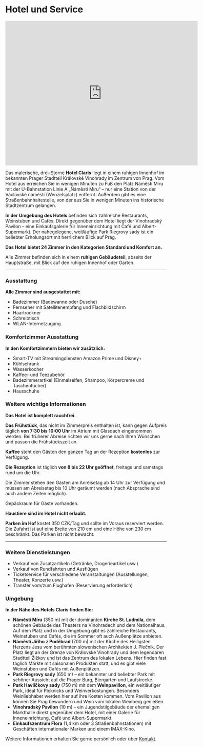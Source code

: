 # **Hotel und Service**

<div style="text-align: center;">
<iframe src="https://www.google.com/maps/embed?pb=!4v1748877489265!6m8!1m7!1sCAoSLEFGMVFpcFBMdDduRnc3SE1NbkVDZzRfN3VIeHJrSjhXOFY2MXo4dDlxcUdi!2m2!1d50.07592187760594!2d14.44256056896022!3f101.03!4f-2.4399999999999977!5f0.4000000000000002" width="600" height="450" style="border:0;" allowfullscreen="" loading="lazy" referrerpolicy="no-referrer-when-downgrade"></iframe>
</div>

Das malerische, drei-Sterne **Hotel Claris** liegt in einem ruhigen Innenhof im bekannten Prager Stadtteil Královské Vinohrady im Zentrum von Prag. Vom Hotel aus erreichen Sie in wenigen Minuten zu Fuß den Platz Náměstí Míru mit der U-Bahnstation Linie A „Náměstí Míru“ – nur eine Station von der Václavské náměstí (Wenzelsplatz) entfernt. Außerdem gibt es eine Straßenbahnhaltestelle, von der aus Sie in wenigen Minuten ins historische Stadtzentrum gelangen.

**In der Umgebung des Hotels** befinden sich zahlreiche Restaurants, Weinstuben und Cafés. Direkt gegenüber dem Hotel liegt der Vinohradský Pavilon – eine Einkaufsgalerie für Inneneinrichtung mit Café und Albert-Supermarkt. Der nahegelegene, weitläufige Park Riegrovy sady ist ein beliebter Erholungsort mit herrlichem Blick auf Prag.

**Das Hotel bietet 24 Zimmer in den Kategorien Standard und Komfort an.**

Alle Zimmer befinden sich in einem **ruhigen Gebäudeteil**, abseits der Hauptstraße, mit Blick auf den ruhigen Innenhof oder Garten.

---

### Ausstattung

**Alle Zimmer sind ausgestattet mit:**

- Badezimmer (Badewanne oder Dusche)  
- Fernseher mit Satellitenempfang und Flachbildschirm  
- Haartrockner  
- Schreibtisch  
- WLAN-Internetzugang  

### Komfortzimmer Ausstattung

**In den Komfortzimmern bieten wir zusätzlich:**

- Smart-TV mit Streamingdiensten Amazon Prime und Disney+  
- Kühlschrank  
- Wasserkocher  
- Kaffee- und Teezubehör  
- Badezimmerartikel (Einmalseifen, Shampoo, Körpercreme und Taschentücher)  
- Hausschuhe  

### Weitere wichtige Informationen

**Das Hotel ist komplett rauchfrei.**

**Das Frühstück**, das nicht im Zimmerpreis enthalten ist, kann gegen Aufpreis täglich **von 7:30 bis 10:00 Uhr** im Atrium mit Glasdach eingenommen werden. Bei früherer Abreise richten wir uns gerne nach Ihren Wünschen und passen die Frühstückszeit an.

**Kaffee** steht den Gästen den ganzen Tag an der Rezeption **kostenlos** zur Verfügung.

**Die Rezeption** ist täglich **von 8 bis 22 Uhr geöffnet**, freitags und samstags rund um die Uhr.

Die Zimmer stehen den Gästen am Anreisetag ab 14 Uhr zur Verfügung und müssen am Abreisetag bis 10 Uhr geräumt werden (nach Absprache sind auch andere Zeiten möglich).

Gepäckraum für Gäste vorhanden.

**Haustiere sind im Hotel nicht erlaubt.**

**Parken im Hof** kostet 350 CZK/Tag und sollte im Voraus reserviert werden. Die Zufahrt ist auf eine Breite von 210 cm und eine Höhe von 230 cm beschränkt. Das Parken ist nicht bewacht.

---

### Weitere Dienstleistungen

- Verkauf von Zusatzartikeln (Getränke, Drogerieartikel usw.)  
- Verkauf von Rundfahrten und Ausflügen  
- Ticketservice für verschiedene Veranstaltungen (Ausstellungen, Theater, Konzerte usw.)  
- Transfer vom/zum Flughafen (Reservierung erforderlich)  

### Umgebung

**In der Nähe des Hotels Claris finden Sie:**

- **Náměstí Míru** (350 m) mit der dominanten **Kirche St. Ludmila**, dem schönen Gebäude des Theaters na Vinohradech und dem Nationalhaus. Auf dem Platz und in der Umgebung gibt es zahlreiche Restaurants, Weinstuben und Cafés, die im Sommer oft auch Außenplätze anbieten.  
- **Náměstí Jiřího z Poděbrad** (700 m) mit der Kirche des Heiligsten Herzens Jesu vom berühmten slowenischen Architekten J. Plečnik. Der Platz liegt an der Grenze von Královské Vinohrady und dem legendären Stadtteil Žižkov und ist das Zentrum des lokalen Lebens. Hier finden fast täglich Märkte mit saisonalen Produkten statt, und es gibt viele Weinstuben und Cafés mit Außenplätzen.  
- **Park Riegrovy sady** (650 m) – ein bekannter und beliebter Park mit schöner Aussicht auf die Prager Burg, Biergarten und Laufstrecke.  
- **Park Havlíčkovy sady** (750 m) mit dem **Weinpavillon**, ein weitläufiger Park, ideal für Picknicks und Weinverkostungen. Besonders Weinliebhaber werden hier auf ihre Kosten kommen. Vom Pavillon aus können Sie Prag bewundern und Wein vom lokalen Weinberg genießen.  
- **Vinohradský Pavilon** (10 m) – ein Jugendstilgebäude der ehemaligen Markthalle direkt gegenüber dem Hotel, mit einer Galerie für Inneneinrichtung, Café und Albert-Supermarkt.  
- **Einkaufszentrum Flora** (1,4 km oder 3 Straßenbahnstationen) mit Geschäften internationaler Marken und einem IMAX-Kino.  

Weitere Informationen erhalten Sie gerne persönlich oder über [Kontakt](contact.md).
